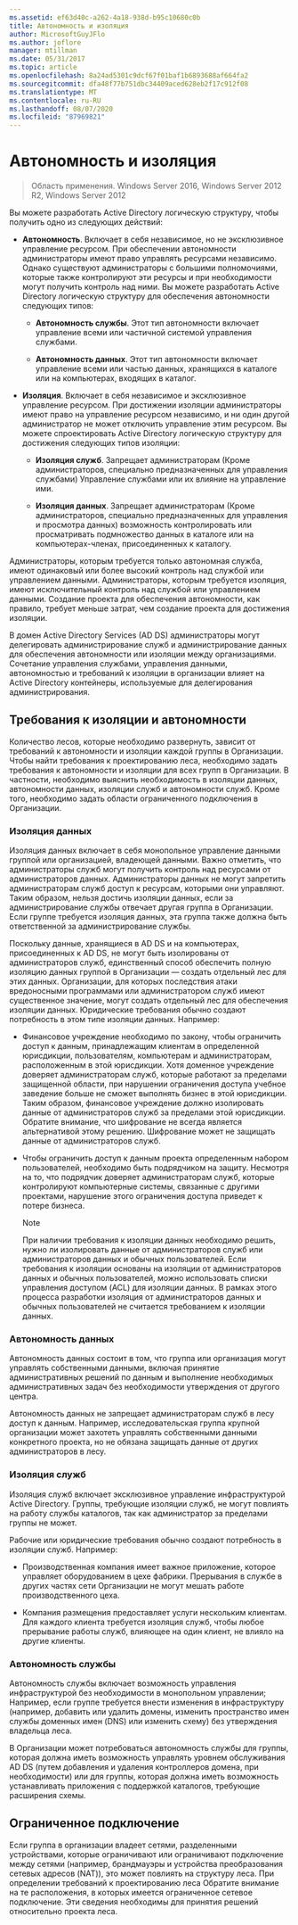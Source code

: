 ```yaml
---
ms.assetid: ef63d40c-a262-4a18-938d-b95c10680c0b
title: Автономность и изоляция
author: MicrosoftGuyJFlo
ms.author: joflore
manager: mtillman
ms.date: 05/31/2017
ms.topic: article
ms.openlocfilehash: 8a24ad5301c9dcf67f01baf1b6893688af664fa2
ms.sourcegitcommit: dfa48f77b751dbc34409aced628eb2f17c912f08
ms.translationtype: MT
ms.contentlocale: ru-RU
ms.lasthandoff: 08/07/2020
ms.locfileid: "87969821"
---
```

# <a name="autonomy-vs-isolation"></a>Автономность и изоляция

>Область применения. Windows Server 2016, Windows Server 2012 R2, Windows Server 2012

Вы можете разработать Active Directory логическую структуру, чтобы получить одно из следующих действий:

-   **Автономность**. Включает в себя независимое, но не эксклюзивное управление ресурсом. При обеспечении автономности администраторы имеют право управлять ресурсами независимо. Однако существуют администраторы с большими полномочиями, которые также контролируют эти ресурсы и при необходимости могут получить контроль над ними. Вы можете разработать Active Directory логическую структуру для обеспечения автономности следующих типов:

    -   **Автономность службы**. Этот тип автономности включает управление всеми или частичной системой управления службами.

    -   **Автономность данных**. Этот тип автономности включает управление всеми или частью данных, хранящихся в каталоге или на компьютерах, входящих в каталог.

-   **Изоляция**. Включает в себя независимое и эксклюзивное управление ресурсом. При достижении изоляции администраторы имеют право на управление ресурсом независимо, и ни один другой администратор не может отключить управление этим ресурсом. Вы можете спроектировать Active Directory логическую структуру для достижения следующих типов изоляции:

    -   **Изоляция служб**. Запрещает администраторам (Кроме администраторов, специально предназначенных для управления службами) Управление службами или их влияние на управление ими.

    -   **Изоляция данных**. Запрещает администраторам (Кроме администраторов, специально предназначенных для управления и просмотра данных) возможность контролировать или просматривать подмножество данных в каталоге или на компьютерах-членах, присоединенных к каталогу.

Администраторы, которым требуется только автономная служба, имеют одинаковый или более высокий контроль над службой или управлением данными. Администраторы, которым требуется изоляция, имеют исключительный контроль над службой или управлением данными. Создание проекта для обеспечения автономности, как правило, требует меньше затрат, чем создание проекта для достижения изоляции.

В домен Active Directory Services (AD DS) администраторы могут делегировать администрирование служб и администрирование данных для обеспечения автономности или изоляции между организациями. Сочетание управления службами, управления данными, автономностью и требований к изоляции в организации влияет на Active Directory контейнеры, используемые для делегирования администрирования.

## <a name="isolation-and-autonomy-requirements"></a>Требования к изоляции и автономности
Количество лесов, которые необходимо развернуть, зависит от требований к автономности и изоляции каждой группы в Организации. Чтобы найти требования к проектированию леса, необходимо задать требования к автономности и изоляции для всех групп в Организации. В частности, необходимо выяснить необходимость в изоляции данных, автономности данных, изоляции служб и автономности служб. Кроме того, необходимо задать области ограниченного подключения в Организации.

### <a name="data-isolation"></a>Изоляция данных
Изоляция данных включает в себя монопольное управление данными группой или организацией, владеющей данными. Важно отметить, что администраторы служб могут получить контроль над ресурсами от администраторов данных. Администраторы данных не могут запретить администраторам служб доступ к ресурсам, которыми они управляют. Таким образом, нельзя достичь изоляции данных, если за администрирование службы отвечает другая группа в Организации. Если группе требуется изоляция данных, эта группа также должна быть ответственной за администрирование службы.

Поскольку данные, хранящиеся в AD DS и на компьютерах, присоединенных к AD DS, не могут быть изолированы от администраторов служб, единственный способ обеспечить полную изоляцию данных группой в Организации — создать отдельный лес для этих данных. Организации, для которых последствия атаки вредоносными программами или администратором служб имеют существенное значение, могут создать отдельный лес для обеспечения изоляции данных. Юридические требования обычно создают потребность в этом типе изоляции данных. Например:

-   Финансовое учреждение необходимо по закону, чтобы ограничить доступ к данным, принадлежащим клиентам в определенной юрисдикции, пользователям, компьютерам и администраторам, расположенным в этой юрисдикции. Хотя доменное учреждение доверяет администраторам служб, которые работают за пределами защищенной области, при нарушении ограничения доступа учебное заведение больше не сможет выполнять бизнес в этой юрисдикции. Таким образом, финансовое учреждение должно изолировать данные от администраторов служб за пределами этой юрисдикции. Обратите внимание, что шифрование не всегда является альтернативой этому решению. Шифрование может не защищать данные от администраторов служб.

-   Чтобы ограничить доступ к данным проекта определенным набором пользователей, необходимо быть подрядчиком на защиту. Несмотря на то, что подрядчик доверяет администраторам служб, которые контролируют компьютерные системы, связанные с другими проектами, нарушение этого ограничения доступа приведет к потере бизнеса.

    > [!NOTE]
    > При наличии требования к изоляции данных необходимо решить, нужно ли изолировать данные от администраторов служб или администраторов данных и обычных пользователей. Если требования к изоляции основаны на изоляции от администраторов данных и обычных пользователей, можно использовать списки управления доступом (ACL) для изоляции данных. В рамках этого процесса разработки изоляция от администраторов данных и обычных пользователей не считается требованием к изоляции данных.

### <a name="data-autonomy"></a>Автономность данных
Автономность данных состоит в том, что группа или организация могут управлять собственными данными, включая принятие административных решений по данным и выполнение необходимых административных задач без необходимости утверждения от другого центра.

Автономность данных не запрещает администраторам служб в лесу доступ к данным. Например, исследовательская группа крупной организации может захотеть управлять собственными данными конкретного проекта, но не обязана защищать данные от других администраторов в лесу.

### <a name="service-isolation"></a>Изоляция служб
Изоляция служб включает эксклюзивное управление инфраструктурой Active Directory. Группы, требующие изоляции служб, не могут повлиять на работу службы каталогов, так как администратор за пределами группы не может.

Рабочие или юридические требования обычно создают потребность в изоляции служб. Например:

-   Производственная компания имеет важное приложение, которое управляет оборудованием в цехе фабрики. Прерывания в службе в других частях сети Организации не могут мешать работе производственного цеха.

-   Компания размещения предоставляет услуги нескольким клиентам. Для каждого клиента требуется изоляция служб, чтобы любое прерывание работы служб, влияющее на один клиент, не влияло на другие клиенты.

### <a name="service-autonomy"></a>Автономность службы
Автономность службы включает возможность управления инфраструктурой без необходимости в монопольном управлении; Например, если группе требуется внести изменения в инфраструктуру (например, добавить или удалить домены, изменить пространство имен службы доменных имен (DNS) или изменить схему) без утверждения владельца леса.

В Организации может потребоваться автономность службы для группы, которая должна иметь возможность управлять уровнем обслуживания AD DS (путем добавления и удаления контроллеров домена, при необходимости) или для группы, которая должна иметь возможность устанавливать приложения с поддержкой каталогов, требующие расширения схемы.

## <a name="limited-connectivity"></a>Ограниченное подключение
Если группа в организации владеет сетями, разделенными устройствами, которые ограничивают или ограничивают подключение между сетями (например, брандмауэры и устройства преобразования сетевых адресов (NAT)), это может повлиять на структуру леса. При определении требований к проектированию леса Обратите внимание на те расположения, в которых имеется ограниченное сетевое подключение. Эти сведения необходимы для принятия решений относительно проекта леса.



